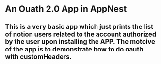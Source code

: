 # An Ouath 2.0 App in AppNest

## This is a very basic app which just prints the list of notion users related to the account authorized by the user upon installing the APP. The motoive of the app is to demonstrate how to do oauth with customHeaders.